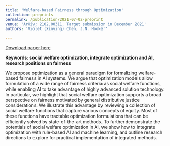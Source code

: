 ```yaml
---
title: 'Welfare-based Fairness through Optimization'
collection: preprints
permalink: /publication/2021-07-02-preprint
venue: 'ArXiv: 2102.00311. Target submission in December 2021'
authors: 'Violet (Xinying) Chen, J.N. Hooker'

---
```


[Download paper here](https://vxychen.github.io/files/Welfare-Fairness-Optimization.pdf)

**Keywords: social welfare optimization, integrate optimization and AI, research positions on fairness**

We propose optimization as a general paradigm for formalizing welfare-based fairness in AI systems. We argue that optimization models allow formulation of a wide range of fairness criteria as social welfare functions, while enabling AI to take advantage of highly advanced solution technology. In particular, we highlight that social welfare optimization supports a broad perspective on fairness motivated by general distributive justice considerations. We illustrate this advantage by reviewing a collection of social welfare functions that capture various concepts of equity. Most of these functions have tractable optimization formulations that can be efficiently solved by state-of-the-art methods. To further demonstrate the potentials of social welfare optimization in AI, we show how to integrate optimization with rule-based AI and machine learning, and outline research directions to explore for practical implementation of integrated methods.
